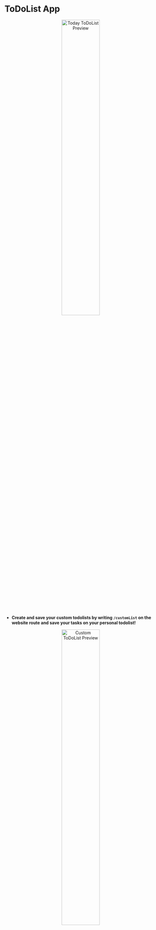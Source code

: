 # ToDoList App

<p align="center">
<img src="https://github.com/abhinavkashyap061/todolist/blob/main/readme-assets/homepage-preview-1.jpg?raw=true" alt="Today ToDoList Preview" width="50%">
</p>

- **Create and save your custom todolists by writing `/customList` on the website route and save your tasks on your personal todolist!**

<p align="center">
<img src="https://github.com/abhinavkashyap061/todolist/blob/main/readme-assets/customlist-preview-1.jpg?raw=true" alt="Custom ToDoList Preview" width="50%">
</p>

### 🛠 Tech Stack:
- **Node.js**, **Express.js**, **EJS**, and **MongoDB**

### 🕹 Live Project:
- https://todolist-abhinavkashyap061.herokuapp.com/

### 🚀 Setting up:
- In order to run the application on your local machine, follow the steps given below:

1. Install Node.js from [https://nodejs.org/en/] 
2. Clone the repository. You can paste the below command in your local shell/terminal.

   ```sh
   git clone https://github.com/eddejayaklu/todolist.git
   ```
3. Enter the local directory

   ```sh
   cd todolist
   ```
3. Install the required npm packages

   ```sh
   npm install
   ```
4. Start the application 
    ```sh
    npm start
   ```
   This runs the application in the development mode.\
   Open [http://localhost:8080](http://localhost:8080) to view it in the browser.
